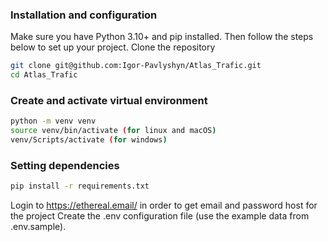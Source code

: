 ### Installation and configuration

Make sure you have Python 3.10+ and pip installed. Then follow the steps below to set up your project.
Clone the repository

```bash
git clone git@github.com:Igor-Pavlyshyn/Atlas_Trafic.git
cd Atlas_Trafic
```

### Create and activate virtual environment
```bash
python -m venv venv
source venv/bin/activate (for linux and macOS)
venv/Scripts/activate (for windows)

```

### Setting dependencies

```bash
pip install -r requirements.txt
```

Login to https://ethereal.email/ in order to get email and password host for the project
Create the .env configuration file (use the example data from .env.sample).
